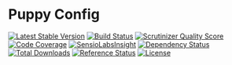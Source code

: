# Puppy Config

[![Latest Stable Version](https://poser.pugx.org/raphhh/puppy-config/v/stable.svg)](https://packagist.org/packages/raphhh/puppy-config)
[![Build Status](https://travis-ci.org/Raphhh/puppy-config.png)](https://travis-ci.org/Raphhh/puppy-config)
[![Scrutinizer Quality Score](https://scrutinizer-ci.com/g/Raphhh/puppy-config/badges/quality-score.png?b=master)](https://scrutinizer-ci.com/g/Raphhh/puppy-config/)
[![Code Coverage](https://scrutinizer-ci.com/g/Raphhh/puppy-config/badges/coverage.png?b=master)](https://scrutinizer-ci.com/g/Raphhh/puppy-config/)
[![SensioLabsInsight](https://insight.sensiolabs.com/projects/1eaf3345-68ec-44ff-8fed-bcbd4721bb13/mini.png)](https://insight.sensiolabs.com/projects/1eaf3345-68ec-44ff-8fed-bcbd4721bb13)
[![Dependency Status](https://www.versioneye.com/user/projects/54062eb9c4c187ff6100006f/badge.svg?style=flat)](https://www.versioneye.com/user/projects/54062eb9c4c187ff6100006f)
[![Total Downloads](https://poser.pugx.org/raphhh/puppy-config/downloads.svg)](https://packagist.org/packages/raphhh/puppy-config)
[![Reference Status](https://www.versioneye.com/php/raphhh:puppy-config/reference_badge.svg?style=flat)](https://www.versioneye.com/php/raphhh:puppy-config/references)
[![License](https://poser.pugx.org/raphhh/puppy-config/license.svg)](https://packagist.org/packages/raphhh/puppy-config)
